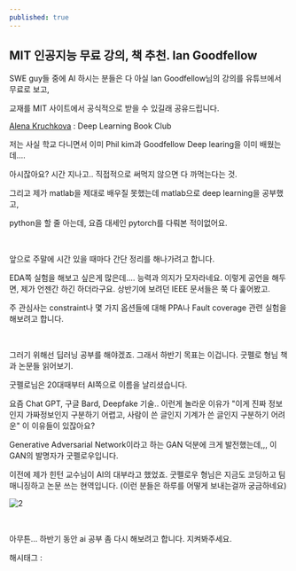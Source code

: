 ```yaml
---
published: true
---
```

## MIT 인공지능 무료 강의, 책 추천. Ian Goodfellow

SWE guy들 중에 AI 하시는 분들은 다 아실 Ian Goodfellow님의 강의를 유튜브에서 무료로 보고,

교재를 MIT 사이트에서 공식적으로 받을 수 있길래 공유드립니다.

[Alena Kruchkova](https://www.youtube.com/@AlenaKruchkova/videos) : Deep Learning Book Club

저는 사실 학교 다니면서 이미 Phil kim과 Goodfellow Deep learing을 이미 배웠는데....

아시잖아요? 시간 지나고.. 직접적으로 써먹지 않으면 다 까먹는다는 것.

그리고 제가 matlab을 제대로 배우질 못했는데 matlab으로 deep learning을 공부했고,

python을 할 줄 아는데, 요즘 대세인 pytorch를 다뤄본 적이없어요.

​

앞으로 주말에 시간 있을 때마다 간단 정리를 해나가려고 합니다.

EDA쪽 실험을 해보고 싶은게 많은데.... 능력과 의지가 모자라네요. 이렇게 공언을 해두면, 제가 언젠간 하긴 하더라구요. 상반기에 보려던 IEEE 문서들은 쭉 다 훑어봤고.

주 관심사는 constraint나 몇 가지 옵션들에 대해 PPA나 Fault coverage 관련 실험을 해보려고 합니다.

​

그러기 위해선 딥러닝 공부를 해야겠죠. 그래서 하반기 목표는 이겁니다. 굿펠로 형님 책과 논문들 읽어보기.

굿펠로님은 20대때부터 AI쪽으로 이름을 날리셨습니다.

요즘 Chat GPT, 구글 Bard, Deepfake 기술.. 이런게 놀라운 이유가 "이게 진짜 정보인지 가짜정보인지 구분하기 어렵고, 사람이 쓴 글인지 기계가 쓴 글인지 구분하기 어려운" 이 이유들이 있잖아요? 

Generative Adversarial Network이라고 하는 GAN 덕분에 크게 발전했는데,,, 이 GAN의 발명자가 굿펠로우입니다.

이전에 제가 힌턴 교수님이 AI의 대부라고 했었죠. 굿펠로우 형님은 지금도 코딩하고 팀 매니징하고 논문 쓰는 현역입니다. (이런 분들은 하루를 어떻게 보내는걸까 궁금하네요)

![2](/asset/img/223134340245/2.png)

​

아무튼... 하반기 동안 ai 공부 좀 다시 해보려고 합니다. 지켜봐주세요.

 해시태그 : 